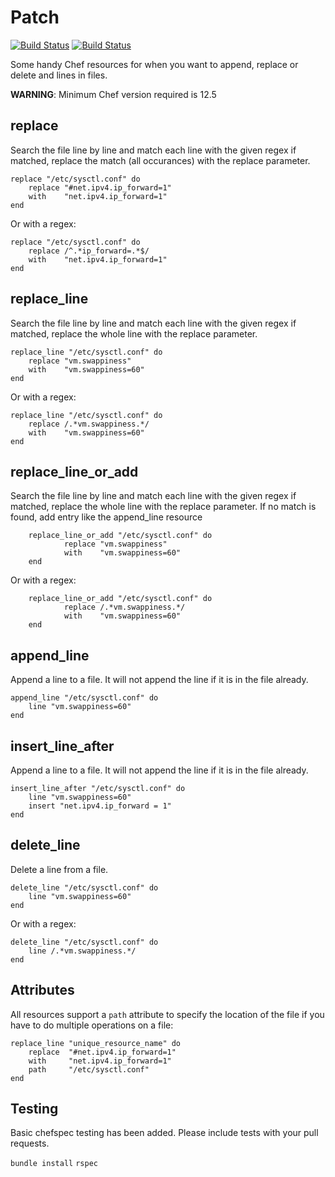 Patch
=====

[![Build Status](https://img.shields.io/cookbook/v/patch.svg)](https://supermarket.chef.io/cookbooks/patch) [![Build Status](https://travis-ci.org/jenssegers/chef-patch.svg?branch=master)](https://travis-ci.org/jenssegers/chef-patch)

Some handy Chef resources for when you want to append, replace or delete and lines in files.

**WARNING**: Minimum Chef version required is 12.5

replace
-------

Search the file line by line and match each line with the given regex if matched, replace the match (all occurances) with the replace parameter.

	replace "/etc/sysctl.conf" do
		replace "#net.ipv4.ip_forward=1"
		with    "net.ipv4.ip_forward=1"
	end

Or with a regex:

	replace "/etc/sysctl.conf" do
		replace /^.*ip_forward=.*$/
		with    "net.ipv4.ip_forward=1"
	end

replace_line
------------

Search the file line by line and match each line with the given regex if matched, replace the whole line with the replace parameter.

	replace_line "/etc/sysctl.conf" do
		replace "vm.swappiness"
		with    "vm.swappiness=60"
	end

Or with a regex:

	replace_line "/etc/sysctl.conf" do
		replace /.*vm.swappiness.*/
		with    "vm.swappiness=60"
	end


replace_line_or_add
------------

Search the file line by line and match each line with the given regex if matched, replace the whole line with the replace parameter.
If no match is found, add entry like the append_line resource

        replace_line_or_add "/etc/sysctl.conf" do
                replace "vm.swappiness"
                with    "vm.swappiness=60"
        end

Or with a regex:

        replace_line_or_add "/etc/sysctl.conf" do
                replace /.*vm.swappiness.*/
                with    "vm.swappiness=60"
        end


append_line
-----------

Append a line to a file. It will not append the line if it is in the file already.

	append_line "/etc/sysctl.conf" do
		line "vm.swappiness=60"
	end

insert_line_after
-----------

Append a line to a file. It will not append the line if it is in the file already.

	insert_line_after "/etc/sysctl.conf" do
		line "vm.swappiness=60"
		insert "net.ipv4.ip_forward = 1"
	end

delete_line
-----------

Delete a line from a file.

	delete_line "/etc/sysctl.conf" do
		line "vm.swappiness=60"
	end

Or with a regex:

	delete_line "/etc/sysctl.conf" do
		line /.*vm.swappiness.*/
	end

Attributes
----------

All resources support a `path` attribute to specify the location of the file if you have to do multiple operations on a file:

	replace_line "unique_resource_name" do
		replace  "#net.ipv4.ip_forward=1"
		with     "net.ipv4.ip_forward=1"
		path     "/etc/sysctl.conf"
	end

Testing
-------

Basic chefspec testing has been added.  Please include tests with your pull requests.

`bundle install`
`rspec`
